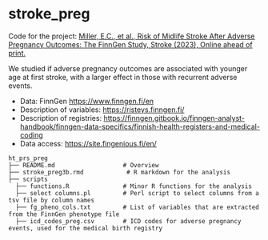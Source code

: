 # stroke_preg
Code for the project: 
[Miller, E.C., et al., Risk of Midlife Stroke After Adverse Pregnancy Outcomes: The FinnGen Study, Stroke (2023), Online ahead of print.](https://doi.org/10.1161/strokeaha.123.043052)

We studied if adverse pregnancy outcomes are associated with younger age at first stroke, with a larger effect in those with recurrent adverse events.

* Data: FinnGen https://www.finngen.fi/en
* Description of variables: https://risteys.finngen.fi/
* Description of registries: https://finngen.gitbook.io/finngen-analyst-handbook/finngen-data-specifics/finnish-health-registers-and-medical-coding
* Data access: https://site.fingenious.fi/en/

```
ht_prs_preg
├── README.md                   # Overview
├── stroke_preg3b.rmd            # R markdown for the analysis
├── scripts
  ├── functions.R               # Minor R functions for the analysis
  ├── select columns.pl         # Perl script to select columns from a tsv file by column names
  ├── fg_pheno_cols.txt         # List of variables that are extracted from the FinnGen phenotype file
  ├── icd_codes_preg.csv        # ICD codes for adverse pregnancy events, used for the medical birth registry

```

